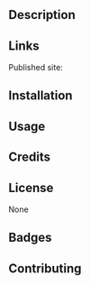 
# 

## Description 


## Links 
Published site:  


## Installation


## Usage



## Credits


## License
None

## Badges


## Contributing

